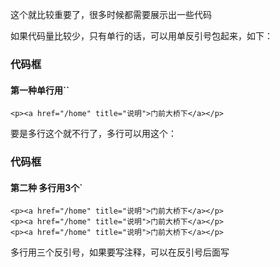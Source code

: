 这个就比较重要了，很多时候都需要展示出一些代码

如果代码量比较少，只有单行的话，可以用单反引号包起来，如下：
### 代码框
#### 第一种单行用``
`<p><a href="/home" title="说明">门前大桥下</a></p>`

要是多行这个就不行了，多行可以用这个：
### 代码框
#### 第二种 多行用3个`
``` 可以写注释
<p><a href="/home" title="说明">门前大桥下</a></p>
<p><a href="/home" title="说明">门前大桥下</a></p>
<p><a href="/home" title="说明">门前大桥下</a></p>
```
多行用三个反引号，如果要写注释，可以在反引号后面写